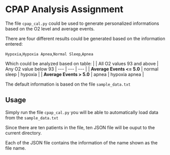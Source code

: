 # CPAP Analysis Assignment

The file `cpap_cal.py` could be used to generate personalized informations based on the O2 level and average events.

There are four different results could be generated based on the information entered:

`Hypoxia`,`Hypoxia Apnea`,`Normal Sleep`,`Apnea`

Which could be analyzed based on table:
  |  | All O2 values 93 and above | Any O2 value below 93
  | --- | --- | --- |
  | __Average Events <= 5.0__ | normal sleep | hypoxia |
  | __Average Events > 5.0__ | apnea | hypoxia apnea |
  
 The default information is based on the file `sample_data.txt`
 
 ## Usage
 
 Simply run the file `cpap_cal.py` you will be able to automatically load data from the `sample_data.txt`
 
 Since there are ten patients in the file, ten JSON file will be ouput to the current directory.
 
 Each of the JSON file contains the information of the name shown as the file name.
